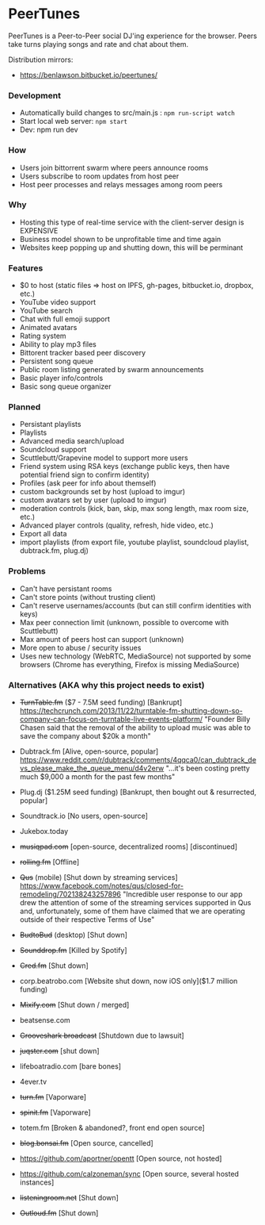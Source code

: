 # PeerTunes
PeerTunes is a Peer-to-Peer social DJ'ing experience for the browser. Peers take turns playing songs and rate and chat about them. 

Distribution mirrors:

 - https://benlawson.bitbucket.io/peertunes/

### Development
 - Automatically build changes to src/main.js : `npm run-script watch`
 - Start local web server: `npm start`
 - Dev: npm run dev
### How
 - Users join bittorrent swarm where peers announce rooms
 - Users subscribe to room updates from host peer
 - Host peer processes and relays messages among room peers
### Why
 - Hosting this type of real-time service with the client-server design is EXPENSIVE
 - Business model shown to be unprofitable time and time again
 - Websites keep popping up and shutting down, this will be perminant
### Features
 - $0 to host (static files => host on IPFS, gh-pages, bitbucket.io, dropbox, etc.)
 - YouTube video support
 - YouTube search
 - Chat with full emoji support
 - Animated avatars
 - Rating system
 - Ability to play mp3 files
 - Bittorent tracker based peer discovery
 - Persistent song queue
 - Public room listing generated by swarm announcements
 - Basic player info/controls
 - Basic song queue organizer
### Planned
 - Persistant playlists
 - Playlists
 - Advanced media search/upload
 - Soundcloud support
 - Scuttlebutt/Grapevine model to support more users
 - Friend system using RSA keys (exchange public keys, then have potential friend sign to confirm identity)
 - Profiles (ask peer for info about themself)
 - custom backgrounds set by host (upload to imgur)
 - custom avatars set by user (upload to imgur)
 - moderation controls (kick, ban, skip, max song length, max room size, etc.)
 - Advanced player controls (quality, refresh, hide video, etc.)
 - Export all data
 - import playlists (from export file, youtube playlist, soundcloud playlist, dubtrack.fm, plug.dj)
### Problems
 - Can't have persistant rooms
 - Can't store points (without trusting client)
 - Can't reserve usernames/accounts (but can still confirm identities with keys)
 - Max peer connection limit (unknown, possible to overcome with Scuttlebutt)
 - Max amount of peers host can support (unknown)
 - More open to abuse / security issues
 - Uses new technology (WebRTC, MediaSource) not supported by some browsers (Chrome has everything, Firefox is missing MediaSource)
### Alternatives (AKA why this project needs to exist)
 - ~~TurnTable.fm~~ ($7 - 7.5M seed funding) [Bankrupt]
  https://techcrunch.com/2013/11/22/turntable-fm-shutting-down-so-company-can-focus-on-turntable-live-events-platform/
  "Founder Billy Chasen said that the removal of the ability to upload music was able to save the company about $20k a month"
  
 - Dubtrack.fm [Alive, open-source, popular]
https://www.reddit.com/r/dubtrack/comments/4qqca0/can_dubtrack_devs_please_make_the_queue_menu/d4v2erw
 "...it's been costing pretty much $9,000 a month for the past few months"
 
 - Plug.dj ($1.25M seed funding) [Bankrupt, then bought out & resurrected, popular]
 - Soundtrack.io [No users, open-source]
 - Jukebox.today
 - ~~musiqpad.com~~ [open-source, decentralized rooms] [discontinued]
 - ~~rolling.fm~~ [Offline]
 - ~~Qus~~ (mobile) [Shut down by streaming services]
https://www.facebook.com/notes/qus/closed-for-remodeling/702138243257896
"Incredible user response to our app drew the attention of some of the streaming services supported in Qus and, unfortunately, some of them have claimed that we are operating outside of their respective Terms of Use"

 - ~~BudtoBud~~ (desktop) [Shut down]
 - ~~Sounddrop.fm~~ [Killed by Spotify]
 - ~~Cred.fm~~ [Shut down]
 - corp.beatrobo.com [Website shut down, now iOS only]($1.7 million funding)
 - ~~Mixify.com~~ [Shut down / merged]
 - beatsense.com
 - ~~Grooveshark broadcast~~ [Shutdown due to lawsuit]
 - ~~juqster.com~~ [shut down]
 - lifeboatradio.com [bare bones]
 - 4ever.tv
 - ~~turn.fm~~ [Vaporware]
 - ~~spinit.fm~~ [Vaporware]
 - totem.fm [Broken & abandoned?, front end open source]
 - ~~blog.bonsai.fm~~ [Open source, cancelled]
 - https://github.com/aportner/opentt [Open source, not hosted]
 - https://github.com/calzoneman/sync [Open source, several hosted instances]
 - ~~listeningroom.net~~ [Shut down]
 - ~~Outloud.fm~~ [Shut down]